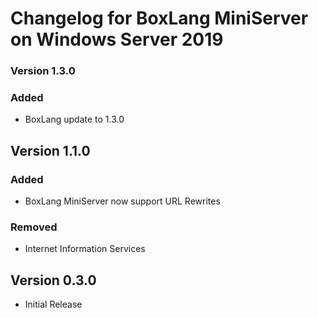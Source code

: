 # Changelog for BoxLang MiniServer on Windows Server 2019

### Version 1.3.0
### Added
* BoxLang update to 1.3.0

## Version 1.1.0
### Added
* BoxLang MiniServer now support URL Rewrites
### Removed
* Internet Information Services

## Version 0.3.0

* Initial Release


